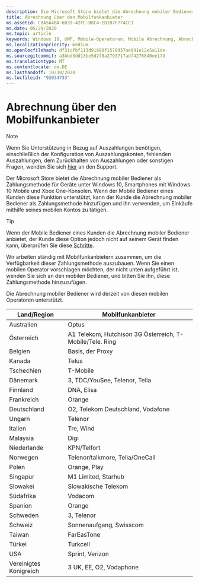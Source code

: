 ```yaml
---
description: Die Microsoft Store bietet die Abrechnung mobiler Bediener als Zahlungsmethode für Mobile Operatoren, die diese Funktion unterstützen.
title: Abrechnung über den Mobilfunkanbieter
ms.assetid: C8A5A4BA-6B39-42FC-B8C4-ED1B7F774CC1
ms.date: 05/29/2020
ms.topic: article
keywords: Windows 10, UWP, Mobile-Operatoren, Mobile Abrechnung, Abrechnung mobiler Bediener
ms.localizationpriority: medium
ms.openlocfilehash: df31cfbf113d91680f1570d37ae091e12e5a11de
ms.sourcegitcommit: a3bbd3dd13be5d2f8a2793717adf4276840ee17d
ms.translationtype: MT
ms.contentlocale: de-DE
ms.lasthandoff: 10/30/2020
ms.locfileid: "93034733"
---
```

# <a name="mobile-operator-billing"></a>Abrechnung über den Mobilfunkanbieter

> [!NOTE]
> Wenn Sie Unterstützung in Bezug auf Auszahlungen benötigen, einschließlich der Konfiguration von Auszahlungskonten, fehlenden Auszahlungen, dem Zurückhalten von Auszahlungen oder sonstigen Fragen, wenden Sie sich [hier](https://developer.microsoft.com/windows/support) an den Support.

Der Microsoft Store bietet die Abrechnung mobiler Bediener als Zahlungsmethode für Geräte unter Windows 10, Smartphones mit Windows 10 Mobile und Xbox One-Konsolen. Wenn der Mobile Bediener eines Kunden diese Funktion unterstützt, kann der Kunde die Abrechnung mobiler Bediener als Zahlungsmethode hinzufügen und ihn verwenden, um Einkäufe mithilfe seines mobilen Kontos zu tätigen.

> [!TIP]
>  Wenn der Mobile Bediener eines Kunden die Abrechnung mobiler Bediener anbietet, der Kunde diese Option jedoch nicht auf seinem Gerät finden kann, überprüfen Sie diese [Schritte](https://support.microsoft.com/instantanswers/b25d6dd6-fb8b-3710-1e13-4d30eb01b51f).

Wir arbeiten ständig mit Mobilfunkanbietern zusammen, um die Verfügbarkeit dieser Zahlungsmethode auszubauen. Wenn Sie einen mobilen Operator vorschlagen möchten, der nicht unten aufgeführt ist, wenden Sie sich an den mobilen Bediener, und bitten Sie ihn, diese Zahlungsmethode hinzuzufügen.

Die Abrechnung mobiler Bediener wird derzeit von diesen mobilen Operatoren unterstützt.

| Land/Region       | Mobilfunkanbieter                                        |
|----------------------|---------------------------------------------------------|
| Australien            | Optus                                                   |
| Österreich              | A1 Telekom, Hutchison 3G Österreich, T-Mobile/Tele. Ring  |
| Belgien              | Basis, der Proxy                                          |
| Kanada               | Telus                                                   |
| Tschechien              | T-Mobile                                                |
| Dänemark              | 3, TDC/YouSee, Telenor, Telia                         |
| Finnland              | DNA, Elisa                                              |
| Frankreich               | Orange                                                  |
| Deutschland              | O2, Telekom Deutschland, Vodafone                       |
| Ungarn              | Telenor                                                 |
| Italien                | Tre, Wind                                               |
| Malaysia             | Digi                                                    |
| Niederlande          | KPN/Telfort                                           |
| Norwegen               | Telenor/talkmore, Telia/OneCall                     |
| Polen               | Orange, Play                                            |
| Singapur            | M1 Limited, Starhub                                     |
| Slowakei             | Slowakische Telekom                                          |
| Südafrika         | Vodacom                                                 |
| Spanien                | Orange                                                  |
| Schweden               | 3, Telenor                                              |
| Schweiz          | Sonnenaufgang, Swisscom                                       |
| Taiwan               | FarEasTone                                              |
| Türkei               | Turkcell                                                |
| USA        | Sprint, Verizon                                         |
| Vereinigtes Königreich       | 3 UK, EE, O2, Vodaphone                                 |
